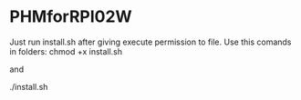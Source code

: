 # PHMforRPI02W
Just run install.sh after giving execute permission to file.
Use this comands in folders:
  chmod +x install.sh
  
  and
  
  
  ./install.sh
